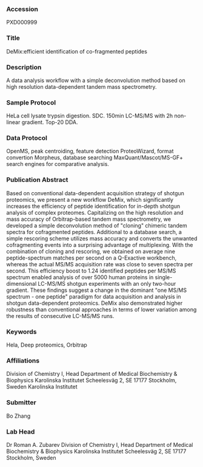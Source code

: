 ### Accession
PXD000999

### Title
DeMix:efficient identification of co-fragmented peptides

### Description
A data analysis workflow with a simple deconvolution method based on high resolution data-dependent tandem mass spectrometry.

### Sample Protocol
HeLa cell lysate trypsin digestion. SDC. 150min LC-MS/MS with 2h non-linear gradient. Top-20 DDA.

### Data Protocol
OpenMS, peak centroiding, feature detection ProteoWizard, format convertion Morpheus, database searching MaxQuant/Mascot/MS-GF+  search engines for comparative analysis.

### Publication Abstract
Based on conventional data-dependent acquisition strategy of shotgun proteomics, we present a new workflow DeMix, which significantly increases the efficiency of peptide identification for in-depth shotgun analysis of complex proteomes. Capitalizing on the high resolution and mass accuracy of Orbitrap-based tandem mass spectrometry, we developed a simple deconvolution method of "cloning" chimeric tandem spectra for cofragmented peptides. Additional to a database search, a simple rescoring scheme utilizes mass accuracy and converts the unwanted cofragmenting events into a surprising advantage of multiplexing. With the combination of cloning and rescoring, we obtained on average nine peptide-spectrum matches per second on a Q-Exactive workbench, whereas the actual MS/MS acquisition rate was close to seven spectra per second. This efficiency boost to 1.24 identified peptides per MS/MS spectrum enabled analysis of over 5000 human proteins in single-dimensional LC-MS/MS shotgun experiments with an only two-hour gradient. These findings suggest a change in the dominant "one MS/MS spectrum - one peptide" paradigm for data acquisition and analysis in shotgun data-dependent proteomics. DeMix also demonstrated higher robustness than conventional approaches in terms of lower variation among the results of consecutive LC-MS/MS runs.

### Keywords
Hela, Deep proteomics, Orbitrap

### Affiliations
Division of Chemistry I, Head Department of Medical Biochemistry & Biophysics Karolinska Institutet Scheelesväg 2, SE 17177 Stockholm, Sweden
Karolinska Institutet

### Submitter
Bo Zhang

### Lab Head
Dr Roman A. Zubarev
Division of Chemistry I, Head Department of Medical Biochemistry & Biophysics Karolinska Institutet Scheelesväg 2, SE 17177 Stockholm, Sweden


